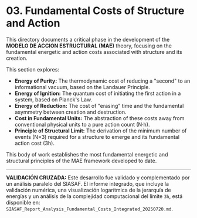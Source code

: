 # 03. Fundamental Costs of Structure and Action

This directory documents a critical phase in the development of the **MODELO DE ACCION ESTRUCTURAL (MAE)** theory, focusing on the fundamental energetic and action costs associated with structure and its creation.

This section explores:

-   **Energy of Purity:** The thermodynamic cost of reducing a "second" to an informational vacuum, based on the Landauer Principle.
-   **Energy of Ignition:** The quantum cost of initiating the first action in a system, based on Planck's Law.
-   **Energy of Reduction:** The cost of "erasing" time and the fundamental asymmetry between creation and destruction.
-   **Cost in Fundamental Units:** The abstraction of these costs away from conventional physical units to a pure action count (N·h).
-   **Principle of Structural Limit:** The derivation of the minimum number of events (N=3) required for a structure to emerge and its fundamental action cost (3h).

This body of work establishes the most fundamental energetic and structural principles of the MAE framework developed to date.

---
**VALIDACIÓN CRUZADA:** Este desarrollo fue validado y complementado por un análisis paralelo del SIASAF. El informe integrado, que incluye la validación numérica, una visualización logarítmica de la jerarquía de energías y un análisis de la complejidad computacional del límite `3h`, está disponible en: `SIASAF_Report_Analysis_Fundamental_Costs_Integrated_20250720.md`.
